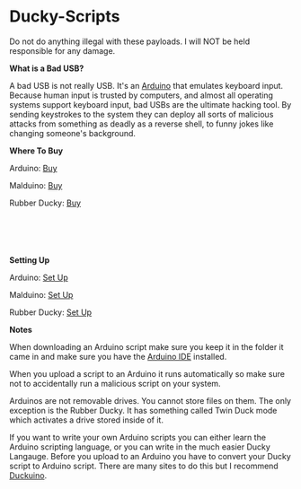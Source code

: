 # Ducky-Scripts

Do not do anything illegal with these payloads. I will NOT be held responsible for any damage.

**What is a Bad USB?**

A bad USB is not really USB. It's an [Arduino](https://learn.sparkfun.com/tutorials/what-is-an-arduino/all) that emulates keyboard input. Because human input is trusted by computers, and almost all operating systems support keyboard input, bad USBs are the ultimate hacking tool. By sending keystrokes to the system they can deploy all sorts of malicious attacks from something as deadly as a reverse shell, to funny jokes like changing someone's background.

**Where To Buy**

Arduino: [Buy](https://www.amazon.com/gp/product/B01MTU9GOB/ref=ppx_yo_dt_b_search_asin_title?ie=UTF8&psc=1)

Malduino: [Buy](https://maltronics.com/collections/malduinos)

Rubber Ducky: [Buy](https://shop.hak5.org/products/usb-rubber-ducky-deluxe)
<br></br>
<br></br>
<br></br>
**Setting Up**

Arduino: [Set Up](https://www.youtube.com/watch?v=_yJWwKO3_Z0)

Malduino: [Set Up](https://www.youtube.com/watch?v=cI3xlxGRGKU)

Rubber Ducky: [Set Up](https://blog.hartleybrody.com/rubber-ducky-guide/)

**Notes**

When downloading an Arduino script make sure you keep it in the folder it came in and make sure you have the [Arduino IDE](https://www.arduino.cc/en/software) installed.

When you upload a script to an Arduino it runs automatically so make sure not to accidentally run a malicious script on your system.

Arduinos are not removable drives. You cannot store files on them. The only exception is the Rubber Ducky. It has something called Twin Duck mode which activates a drive stored inside of it.

If you want to write your own Arduino scripts you can either learn the Arduino scripting language, or you can write in the much easier Ducky Langauge. Before you upload to an Arduino you have to convert your Ducky script to Arduino script. There are many sites to do this but I recommend [Duckuino](https://dukweeno.github.io/Duckuino/).
